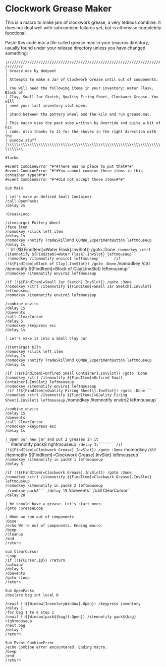 # Clockwork Grease Maker

This is a macro to make jars of clockwork grease, a very tedious combine. It does not deal well with subcombine failures yet, but is otherwise completely functional.

Paste this code into a file called grease.mac in your \macros directory, usually found under your release directory unless you have changed something:

`|/////////////////////////////////////////////////////////////////////////////`  
`| Grease.mac by dedpoet`  
`|`  
`| Attempts to make a Jar of Clockwork Grease until out of components.`  
`|`  
`| You will need the following items in your inventory: Water Flask, Block of`  
`| Clay, Small Jar Sketch, Quality Firing Sheet, Clockwork Grease. You will`  
`| need your last inventory slot open.`  
`|`  
`| Stand between the pottery wheel and the kiln and run grease.mac.`  
`|`  
`| This macro uses the pack subs written by Override and quite a bit of his`  
`| code. Also thanks to JJ for the shoves in the right direction with the`  
`| window stuff`  
`|\\\\\\\\\\\\\\\\\\\\\\\\\\\\\\\\\\\\\\\\\\\\\\\\\\\\\\\\\\\\\\\\\\\\\\\\\\\\\`

`#turbo`

`#event CombineError "#*#There was no place to put that#*#"`  
`#event CombineError "#*#You cannot combine these items in this container type!#*#"`  
`#event CombineError "#*#did not accept these items#*#"`

`Sub Main`

`| Let's make an Unfired Small Container`  
`/call OpenPacks`  
`/delay 2s`

`:GreaseLoop`

`/itemtarget Pottery Wheel`  
`/face item`  
`/nomodkey /click left item`  
`/delay 1s`  
`/nomodkey /notify TradeSkillWnd COMBW_ExperimentButton leftmouseup`  
`/delay 1s`  
````/if (!${FindItem[=Water Flask].InvSlot}) /goto :Done``` /nomodkey /ctrl /itemnotify ${FindItem[=Water Flask].InvSlot} leftmouseup``    
`/nomodkey /itemnotify enviro1 leftmouseup`````  /if (!${FindItem[=Block of Clay].InvSlot}) /goto :Done``` /nomodkey /ctrl /itemnotify ${FindItem[=Block of Clay].InvSlot} leftmouseup``  
`/nomodkey /itemnotify enviro2 leftmouseup`

`/if (!${FindItem[=Small Jar Sketch].InvSlot}) /goto :Done`  
`/nomodkey /ctrl /itemnotify ${FindItem[=Small Jar Sketch].InvSlot} leftmouseup`  
`/nomodkey /itemnotify enviro3 leftmouseup`

`/combine enviro`  
`/delay 15`  
`/doevents`  
`/call ClearCursor`  
`/delay 5`  
`/nomodkey /keypress esc`  
`/delay 1s`

`| Let's make it into a Small Clay Jar`

`/itemtarget Kiln`  
`/nomodkey /click left item`  
`/delay 1s`  
`/nomodkey /notify TradeSkillWnd COMBW_ExperimentButton leftmouseup`  
`/delay 1s`

`/if (!${FindItem[=Unfired Small Container].InvSlot}) /goto :Done`  
`/nomodkey /ctrl /itemnotify ${FindItem[=Unfired Small Container].InvSlot} leftmouseup`  
`/nomodkey /itemnotify enviro1 leftmouseup`  
````` /if (!${FindItem[=Quality Firing Sheet\].InvSlot}) /goto :Done``` /nomodkey /ctrl /itemnotify ${FindItem\[=Quality Firing Sheet].InvSlot} leftmouseup````` /nomodkey /itemnotify enviro2 leftmouseup\`

`/combine enviro`  
`/delay 15`  
`/doevents`  
`/call ClearCursor`  
`/nomodkey /keypress esc`  
`/delay 1s`

`| Open our new jar and put 2 greases in it`  
````/itemnotify pack8 rightmouseup``` /delay 1s``````  /if (!${FindItem[=Clockwork Grease].InvSlot}) /goto :Done``` /nomodkey /ctrl /itemnotify ${FindItem[=Clockwork Grease].InvSlot} leftmouseup``  
`/nomodkey /itemnotify in pack8 1 leftmouseup`  
`/delay 5`

`/if (!${FindItem[=Clockwork Grease].InvSlot}) /goto :Done`  
`/nomodkey /ctrl /itemnotify ${FindItem[=Clockwork Grease].InvSlot} leftmouseup`  
`/nomodkey /itemnotify in pack8 2 leftmouseup`  
````` /combine pack8``` /delay 15````` /doevents```/call ClearCursor``  
`/delay 20`

`| We should have a grease. Let's start over.`  
`/goto :GreaseLoop`

`| When we run out of components.`  
`:Done`  
`/echo We're out of components. Ending macro.`  
`/beep`  
`/cleanup`  
`/end`  
`/return`

`sub ClearCursor`  
`:Loop`  
`/if (!${Cursor.ID}) /return`  
`/autoinv`  
`/delay 5`  
`/doevents`  
`/goto :Loop`  
`/return`

`Sub OpenPacks`  
`/declare bag int local 0`

`/newif (!${Window[InventoryWindow].Open}) /keypress inventory`  
`/delay 1`  
`/for bag 1 to 8 step 1`  
`/newif (!${Window[pack${bag}].Open}) /itemnotify pack${bag} rightmouseup`  
`/next bag`  
`/delay 1`  
`/return`

`Sub Event_CombineError`  
`/echo Combine error encountered. Ending macro.`  
`/beep`  
`/end`  
`/return`

